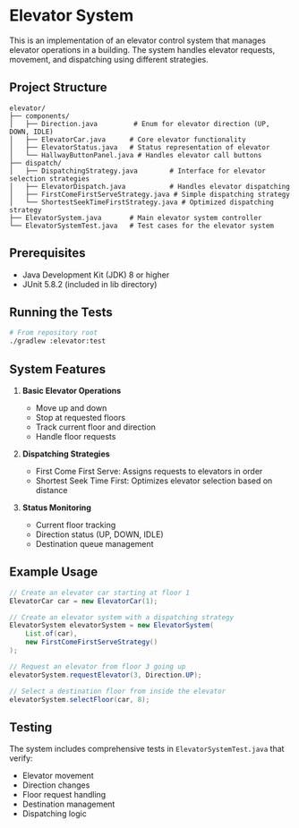 # Elevator System

This is an implementation of an elevator control system that manages elevator operations in a building. The system handles elevator requests, movement, and dispatching using different strategies.

## Project Structure

```
elevator/
├── components/
│   ├── Direction.java         # Enum for elevator direction (UP, DOWN, IDLE)
│   ├── ElevatorCar.java      # Core elevator functionality
│   ├── ElevatorStatus.java   # Status representation of elevator
│   └── HallwayButtonPanel.java # Handles elevator call buttons
├── dispatch/
│   ├── DispatchingStrategy.java        # Interface for elevator selection strategies
│   ├── ElevatorDispatch.java           # Handles elevator dispatching
│   ├── FirstComeFirstServeStrategy.java # Simple dispatching strategy
│   └── ShortestSeekTimeFirstStrategy.java # Optimized dispatching strategy
├── ElevatorSystem.java       # Main elevator system controller
└── ElevatorSystemTest.java   # Test cases for the elevator system
```

## Prerequisites

- Java Development Kit (JDK) 8 or higher
- JUnit 5.8.2 (included in lib directory)

## Running the Tests

```bash
# From repository root
./gradlew :elevator:test
```

## System Features

1. **Basic Elevator Operations**
   - Move up and down
   - Stop at requested floors
   - Track current floor and direction
   - Handle floor requests

2. **Dispatching Strategies**
   - First Come First Serve: Assigns requests to elevators in order
   - Shortest Seek Time First: Optimizes elevator selection based on distance

3. **Status Monitoring**
   - Current floor tracking
   - Direction status (UP, DOWN, IDLE)
   - Destination queue management

## Example Usage

```java
// Create an elevator car starting at floor 1
ElevatorCar car = new ElevatorCar(1);

// Create an elevator system with a dispatching strategy
ElevatorSystem elevatorSystem = new ElevatorSystem(
    List.of(car), 
    new FirstComeFirstServeStrategy()
);

// Request an elevator from floor 3 going up
elevatorSystem.requestElevator(3, Direction.UP);

// Select a destination floor from inside the elevator
elevatorSystem.selectFloor(car, 8);
```

## Testing

The system includes comprehensive tests in `ElevatorSystemTest.java` that verify:
- Elevator movement
- Direction changes
- Floor request handling
- Destination management
- Dispatching logic
